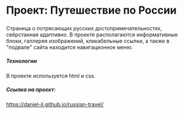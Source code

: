 # Проект: Путешествие по России

### 
Страница о  потрясающих русских достопримечательностях, свёрстанная адаптивно. В проекте располагаются информативные блоки, галлерея изображений, кликабельные ссылки, а также в "подвале" сайта находится навигационное меню.
##### Технологии
В проекте используется html и css.
##### Ссылка на проект: 
https://daniel-il.github.io/russian-travel/
